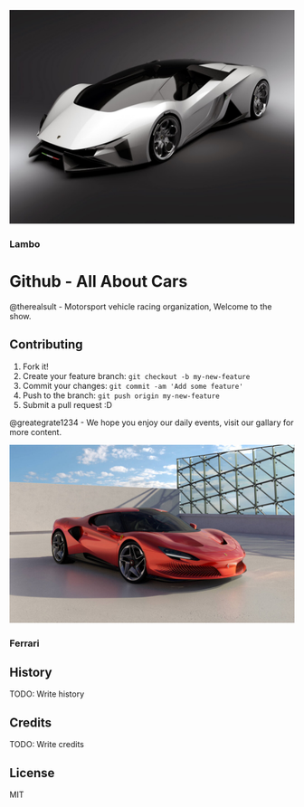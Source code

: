 ![Hello](Banner_img.jpg "Car img")
### Lambo 
# Github - All About Cars

@therealsult - Motorsport vehicle racing organization, Welcome to the show.


## Contributing

1. Fork it!
2. Create your feature branch: `git checkout -b my-new-feature`
3. Commit your changes: `git commit -am 'Add some feature'`
4. Push to the branch: `git push origin my-new-feature`
5. Submit a pull request :D

@greategrate1234 - We hope you enjoy our daily events, visit our gallary for more content.


![Hello](Ferrari_banner.jpg "Car img")

### Ferrari

## History

TODO: Write history

## Credits

TODO: Write credits




## License
MIT
